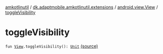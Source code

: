 [amkotlinutil](../../index.md) / [dk.adaptmobile.amkotlinutil.extensions](../index.md) / [android.view.View](index.md) / [toggleVisibility](./toggle-visibility.md)

# toggleVisibility

`fun `[`View`](https://developer.android.com/reference/android/view/View.html)`.toggleVisibility(): `[`Unit`](https://kotlinlang.org/api/latest/jvm/stdlib/kotlin/-unit/index.html) [(source)](https://github.com/adaptmobile-organization/amkotlinutil/tree/master/amkotlinutil/amkotlinutil/src/main/java/dk/adaptmobile/amkotlinutil/extensions/ViewExtensions.kt#L77)